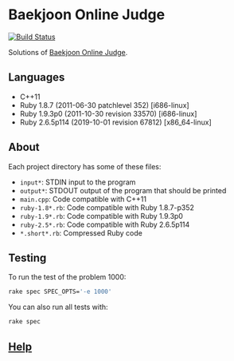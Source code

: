 # Baekjoon Online Judge

[![Build Status](https://travis-ci.org/yous/acmicpc-net.svg?branch=master)](https://travis-ci.org/yous/acmicpc-net)

Solutions of [Baekjoon Online Judge][].

## Languages

- C++11
- Ruby 1.8.7 (2011-06-30 patchlevel 352) [i686-linux]
- Ruby 1.9.3p0 (2011-10-30 revision 33570) [i686-linux]
- Ruby 2.6.5p114 (2019-10-01 revision 67812) [x86_64-linux]

## About

Each project directory has some of these files:

- `input*`: STDIN input to the program
- `output*`: STDOUT output of the program that should be printed
- `main.cpp`: Code compatible with C++11
- `ruby-1.8*.rb`: Code compatible with Ruby 1.8.7-p352
- `ruby-1.9*.rb`: Code compatible with Ruby 1.9.3p0
- `ruby-2.5*.rb`: Code compatible with Ruby 2.6.5p114
- `*.short*.rb`: Compressed Ruby code

## Testing

To run the test of the problem 1000:

``` sh
rake spec SPEC_OPTS='-e 1000'
```

You can also run all tests with:

``` sh
rake spec
```

## [Help][]

[Baekjoon Online Judge]: https://www.acmicpc.net
[Help]: https://www.acmicpc.net/help/judge
